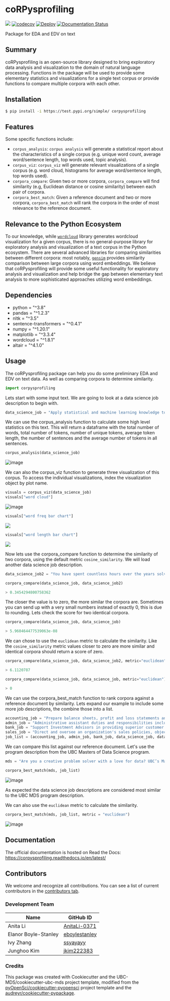 # coRPysprofiling 

![](https://github.com/UBC-MDS/DSCI524_Grp13_coRPysprofiling/workflows/build/badge.svg) [![codecov](https://codecov.io/gh/UBC-MDS/corpysprofiling/branch/main/graph/badge.svg)](https://codecov.io/gh/UBC-MDS/coRPysprofiling) [![Deploy](https://github.com/UBC-MDS/coRPysprofiling/actions/workflows/deploy.yml/badge.svg)](https://github.com/UBC-MDS/coRPysprofiling/actions/workflows/deploy.yml) [![Documentation Status](https://readthedocs.org/projects/corpysprofiling/badge/?version=latest)](https://corpysprofiling.readthedocs.io/en/latest/?badge=latest)

Package  for EDA and EDV on text

## Summary

coRPysprofiling is an open-source library designed to bring exploratory data analysis and visualization to the domain of natural language processing. Functions in the package will be used to provide some elementary statistics and visualizations for a single text corpus or provide functions to compare multiple corpora with each other.

## Installation

```bash
$ pip install -i https://test.pypi.org/simple/ corpysprofiling
```

## Features

Some specific functions include:

- `corpus_analysis`: `corpus analysis` will generate a statistical report about the characteristics of a single corpus (e.g. unique word count, average word/sentence length, top words used, topic analysis).
- `corpus_viz`: `corpus_viz` will generate relevant visualizations of a single corpus (e.g. word cloud, histograms for average word/sentence length, top words used).
- `corpora_compare`: Given two or more corpora, `corpora_compare` will find similarity (e.g, Euclidean distance or cosine similarity) between each pair of corpora.
- `corpora_best_match`: Given a reference document and two or more corpora, `corpora_best_match` will rank the corpora in the order of most relevance to the reference document.

## Relevance to the Python Ecosystem

To our knowledge, while [`wordcloud`](https://pypi.org/project/wordcloud/) library generates wordcloud visualization for a given corpus, there is no general-purpose library for exploratory analysis and visualization of a text corpus in the Python ecosystem. There are several advanced libraries for comparing similarities between different corpora: most notably, [`gensim`](https://pypi.org/project/gensim/) provides similarity comparison between large corpora using word embeddings. We believe that coRPysprofiling will provide some useful functionality for exploratory analysis and visualization and help bridge the gap between elementary text analysis to more sophisticated approaches utilizing word embeddings.

## Dependencies
- python = "^3.8"
- pandas = "^1.2.3"
- nltk = "^3.5"
- sentence-transformers = "^0.4.1"
- numpy = "^1.20.1"
- matplotlib = "^3.3.4"
- wordcloud = "^1.8.1"
- altair = "^4.1.0"
## Usage

The coRPysprofiling package can help you do some preliminary EDA and EDV on text data.  As well as comparing corpora to determine similarity.

```python
import corpysprofiling
```
Lets start with some input text.  We are going to look at a data science job description to begin with.
```python
data_science_job = "Apply statistical and machine learning knowledge to specific business problems and data. Develop initiatives to assist Engineering, Logistics, and Mechanical teams in a number of highly technical areas. Use data science techniques to find data patterns, anomalies, and optimization opportunities. Interpret, translate, and communicate analytical findings to business stakeholders. Tackle and solve complex analytical problems using quantitative approaches. Collaborate to implement data best practices through the Data Lab, Data Hub, and Data Lake teams. Work in an agile environment including regular meetings, sprints, Kanban, etc."
```
We can use the corpus_analysis function to calculate some high level statistics on this text.  This will return a dataframe with the total number of words, total number of tokens, number of unique tokens, average token length, the number of sentences and the average number of tokens in all sentences.
```python
corpus_analysis(data_science_job)
```
![image](https://user-images.githubusercontent.com/63200505/111031407-76d6e680-83d5-11eb-9278-949fb5edbb71.png)

We can also the corpus_viz function to generate three visualization of this corpus.  To access the individual visualizations, index the visualization object by plot name.
```python
visuals = corpus_viz(data_science_job)
visuals["word cloud"]
```
![image](https://user-images.githubusercontent.com/63200505/111031462-ab4aa280-83d5-11eb-818b-2e24de576094.png)

```python
visuals["word freq bar chart"]
```
![](img/word_freq_bar.png)

```python
visuals["word length bar chart"]
```
![](img/word_length_bar.png)

Now lets use the corpora_compare function to determine the similarity of two corpora, using the default metric `cosine_similarity`.  We will load another data science job description.
```python
data_science_job2 = "You have spent countless hours over the years solving hard problems in mathematics, statistics and computer science. You thrive on extracting useful information from large messy data sets. You know that a data set that satisfies all the requirements of a specific statistical procedure is a rarity indeed – and you know what to do about it. You have followed your passion for all things quantitative and are turning it into your profession. At ThinkingCapital we encourage everyone to trust themselves, stop holding back and use your acquired knowledge to influence your future. Everyone in the team is an integral contributor to our products, working with our customers to collaborate and design the best solutions. Our open work culture provides the opportunity for you to contribute to all aspects of our business: customer engagement, product ownership, software, QA, devops and 24/7 cloud service deployment. As a key member of our team your passion for data will help us design, develop and deploy our integrated cloud services that help small businesses succeed." 

corpora_compare(data_science_job, data_science_job2)
```

```python
> 0.3454294800758362
```

The closer the value is to zero, the more similar the corpora are.  Sometimes you can send up with a very small numbers instead of exactly 0, this is due to rounding.  Lets check the score for two identical corpora. 

```python
corpora_compare(data_science_job, data_science_job)
```

```python
> 5.960464477539063e-08
```

We can chose to use the `euclidean` metric to calculate the similarity. Like the `cosine_similarity` metric values closer to zero are more similar and identical corpora should return a score of zero.

```python
corpora_compare(data_science_job, data_science_job2, metric="euclidean")
```

```python
> 6.1120787
```

```python
corpora_compare(data_science_job, data_science_job, metric="euclidean")
```

```python
> 0
```

We can use the corpora_best_match function to rank corpora against a reference document by similarity.  Lets expand our example to include some more job descriptions, the combine those into a list. 
```python
accounting_job = "Prepare balance sheets, profit and loss statements and other financial reports. Responsibilities also include analyzing trends, costs, revenues, financial commitments and obligations incurred to predict future revenues and expenses. Reports organization's finances to management and offers suggestions about resource utilization, tax strategies and assumptions underlying budget forecasts.May require a bachelor's degree in area of specialty and 2-4 years of experience in the field or in a related area. Familiar with standard concepts, practices and procedures within a particular field. Rely on experience and judgment to plan and accomplish goals. Perform a variety of tasks. Work under general supervision. A certain degree of creativity and latitude is required. Typically reports to a supervisor or manager."
admin_job = "Administrative assistant duties and responsibilities include providing administrative support to ensure efficient operation of the office. Supports managers and employees through a variety of tasks related to organization and communication. Responsible for confidential and time sensitive material. Familiar with a variety of the field's concepts, practices and procedures. Ability to effectively communicate via phone and email ensuring that all Administrative Assistant duties are completed accurately and delivered with high quality and in a timely manner. May direct and lead the work of others. Rely on experience and judgment to plan and accomplish goals and a wide degree of creativity and latitude is expected. Typically reports to a manager or head of a unit/department."
bank_job = "Support Investment Advisors in providing superior customer service and be available to meet client requests. Ensure effective communication between all parties (clients, advisors, internal and external agents). The candidate needs to be able to identify all risks inherent to the Wealth Management sector's activities"
sales_job = "Direct and oversee an organization's sales policies, objectives and initiatives. Set short- and long-term sales strategies and evaluate effectiveness of current sales programs. Recommend product or service enhancements to improve customer satisfaction and sales potential. Familiar with a variety of the field's concepts, practices and procedures. Rely on extensive experience and judgment to plan and accomplish goals. Lead and direct the work of others. A wide degree of creativity and latitude is expected. Typically reports to top management. The successful candidate will understand what motivates customers to buy and know how to tap into those needs and desires in an effective way."
job_list = (accounting_job, admin_job, bank_job, data_science_job, data_science_job2, sales_job)
```

We can compare this list against our reference document.  Let's use the program description from the UBC Masters of Data Science program. 
```python
mds = "Are you a creative problem solver with a love for data? UBC’s Master of Data Science was designed for you. Developed to give students a fast track to a great career, the program is helping to meet a growing need by producing skilled professionals who can turn data into knowledge. Utilizing descriptive and prescriptive techniques, students extract and analyze data from both unstructured and structured forms, uncover insights, and learn to effectively communicate their results with stakeholders. Graduates are highly trained, qualified data scientists who can help businesses and organizations, across all domains, improve strategy, products, services, health, safety, and so much more by translating their findings into solutions that enable and inform action."

corpora_best_match(mds, job_list)
```
![image](https://user-images.githubusercontent.com/63200505/111031481-c5848080-83d5-11eb-80e9-71162c874384.png)

As expected the data science job descriptions are considered most similar to the UBC MDS program description. 

We can also use the `euclidean` metric to calculate the similarity.
```python
corpora_best_match(mds, job_list, metric = "euclidean")
```
![image](https://user-images.githubusercontent.com/63200505/111031491-ccab8e80-83d5-11eb-909c-9bce09bf9344.png)

## Documentation

The official documentation is hosted on Read the Docs: https://corpysprofiling.readthedocs.io/en/latest/

## Contributors

We welcome and recognize all contributions. You can see a list of current contributors in the [contributors tab](https://github.com/UBC-MDS/DSCI524_Grp13_coRPysprofiling/graphs/contributors).

### Development Team
| Name  | GitHub ID |
| ----- | ----- |
| Anita Li | [AnitaLi-0371](https://github.com/AnitaLi-0371) |
| Elanor Boyle-Stanley | [eboylestanley](https://github.com/eboylestanley) |
| Ivy Zhang | [ssyayayy](https://github.com/ssyayayy) |
| Junghoo Kim | [jkim222383](https://github.com/jkim222383) |

### Credits

This package was created with Cookiecutter and the UBC-MDS/cookiecutter-ubc-mds project template, modified from the [pyOpenSci/cookiecutter-pyopensci](https://github.com/pyOpenSci/cookiecutter-pyopensci) project template and the [audreyr/cookiecutter-pypackage](https://github.com/audreyr/cookiecutter-pypackage).
